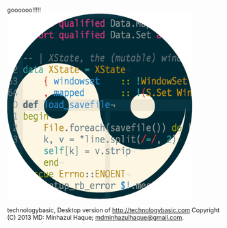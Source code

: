 goooooo!!!!!
[![solarized dualmode](https://github.com/altercation/solarized/raw/master/img/solarized-yinyang.png)](#features)

technologybasic, Desktop version of http://technologybasic.com
Copyright (C) 2013 MD: Minhazul Haque;
mdminhazulhaque@gmail.com.
